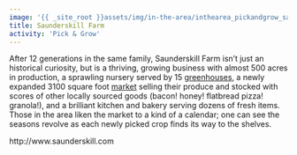 ```yaml
---
image: '{{ _site_root }}assets/img/in-the-area/inthearea_pickandgrow_sauderskill.jpg'
title: Saunderskill Farm
activity: 'Pick & Grow'
---
```

<p>After&nbsp;12 generations in the same family, Saunderskill Farm&nbsp;isn’t just an historical curiosity, but is a thriving, growing business with almost 500 acres in production, a sprawling nursery served by 15 <a href="http://www.saunderskill.com/greenhouse.shtml">greenhouses</a>, a newly expanded 3100 square foot <a href="http://www.saunderskill.com/farm_market.shtml">market</a> selling their produce and stocked with scores of other locally sourced goods (bacon! honey! flatbread pizza! granola!), and a brilliant kitchen and bakery serving dozens of fresh items. Those in the area liken the market to a kind of a calendar; one can see the seasons revolve as each newly picked crop finds its way to the shelves.</p><p>http://www.saunderskill.com</p>